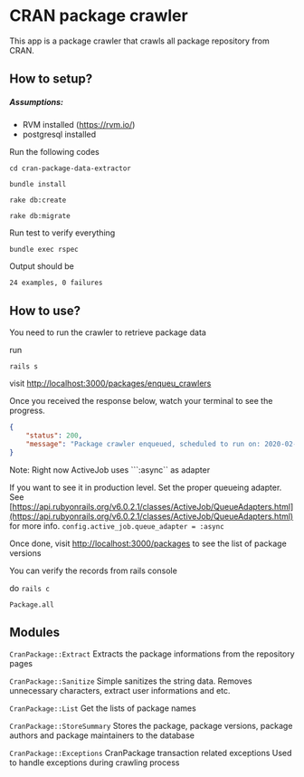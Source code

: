 # CRAN package crawler

This app is a package crawler that crawls all package repository from CRAN.

## How to setup?

##### Assumptions:

- RVM installed (https://rvm.io/)
- postgresql installed

Run the following codes

```cd cran-package-data-extractor```

```bundle install```

```rake db:create```

```rake db:migrate```

Run test to verify everything

```bundle exec rspec```

Output should be

```24 examples, 0 failures```

## How to use?

You need to run the crawler to retrieve package data

run

```rails s```

visit [http://localhost:3000/packages/enqueu_crawlers](http://localhost:3000/packages/enqueu_crawlers)

Once you received the response below, watch your terminal to see the progress.

```json
{
    "status": 200,
    "message": "Package crawler enqueued, scheduled to run on: 2020-02-02 00:00:00 UTC"
}
```

Note: Right now ActiveJob uses ```:async`` as adapter

If you want to see it in production level. Set the proper queueing adapter.
See [https://api.rubyonrails.org/v6.0.2.1/classes/ActiveJob/QueueAdapters.html](https://api.rubyonrails.org/v6.0.2.1/classes/ActiveJob/QueueAdapters.html) for more info.
```config.active_job.queue_adapter = :async```

Once done, visit [http://localhost:3000/packages](http://localhost:3000/packages) to see the list of package versions

You can verify the records from rails console

do ```rails c```

```Package.all```

## Modules

```CranPackage::Extract```
Extracts the package informations from the repository pages

```CranPackage::Sanitize```
Simple sanitizes the string data. Removes unnecessary characters, extract user informations and etc.

```CranPackage::List```
Get the lists of package names

```CranPackage::StoreSummary```
Stores the package, package versions, package authors and package maintainers to the database

```CranPackage::Exceptions```
CranPackage transaction related exceptions
Used to handle exceptions during crawling process
